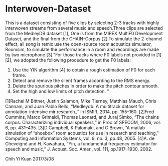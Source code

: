 # Interwoven-Dataset

This is a dataset consisting of five clips by selecting 2-3 tracks with highly interwoven streams from several music and speech.Three clips are selected from the MedleyDB dataset [1], One is from the MIREX MultiF0 Development Dataset, and the final from the CHAIN-Corpus [2].To simulate the 2-channel effect, all song is remix use the open-source room acoustics simulator, Roomsim, to simulate the performance in a room and recordings are made by two microphone [3]."For those tracks where F0 labels not provided in [1][2], we adopted the following procedure to get the F0 labels:

1. Use the YIN algorithm [4] to obtain a rough estimation of F0 for each frame.
2. Detect and remove the silent frames according to the RMS energy.
3. Delete the spurious pitches in order to make the pitch contour smooth.
4. Set the high and low limits of pitch detection. " 

[1]Rachel M Bittner, Justin Salamon, Mike Tierney, Matthias Mauch, Chris Cannam, and Juan Pablo Bello, “Medleydb: A multitrack dataset for annotation-intensive mir research.,” in ISMIR, 2014, pp. 155–160.
[2]Fred Cummins, Marco Grimaldi, Thomas Leonard, and Juraj Simko, “The chains corpus: Characterizing individual speakers,” in Proc of SPECOM, 2006, vol. 6, pp. 431–435.
[3]D Campbell, K Palomaki, and G Brown, “A matlab simulation of “shoebox” room acoustics for use in research and teaching,” Computing and Information Systems, vol. 9, no. 3, pp.48, 2005.
[4]A. de Cheveigné and H. Kawahara, “Yin, a fundamental frequency estimator for speech and music,” J. Acoust. Soc. Amer., vol. 111, pp.1917–1930, 2002.

Chih Yi Kuan 2017/3/08
